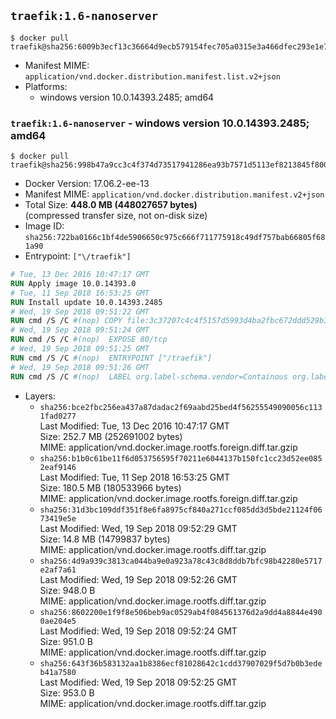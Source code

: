 ## `traefik:1.6-nanoserver`

```console
$ docker pull traefik@sha256:6009b3ecf13c36664d9ecb579154fec705a0315e3a466dfec293e1e78a959919
```

-	Manifest MIME: `application/vnd.docker.distribution.manifest.list.v2+json`
-	Platforms:
	-	windows version 10.0.14393.2485; amd64

### `traefik:1.6-nanoserver` - windows version 10.0.14393.2485; amd64

```console
$ docker pull traefik@sha256:998b47a9cc3c4f374d73517941286ea93b7571d5113ef8213845f800bc5ce26d
```

-	Docker Version: 17.06.2-ee-13
-	Manifest MIME: `application/vnd.docker.distribution.manifest.v2+json`
-	Total Size: **448.0 MB (448027657 bytes)**  
	(compressed transfer size, not on-disk size)
-	Image ID: `sha256:722ba0166c1bf4de5906650c975c666f711775918c49df757bab66805f681a90`
-	Entrypoint: `["\/traefik"]`

```dockerfile
# Tue, 13 Dec 2016 10:47:17 GMT
RUN Apply image 10.0.14393.0
# Tue, 11 Sep 2018 16:53:25 GMT
RUN Install update 10.0.14393.2485
# Wed, 19 Sep 2018 09:51:22 GMT
RUN cmd /S /C #(nop) COPY file:3c37207c4c4f5157d5993d4ba2fbc672ddd529b3e63b8cd4034206eccc29f7ad in \traefik.exe 
# Wed, 19 Sep 2018 09:51:24 GMT
RUN cmd /S /C #(nop)  EXPOSE 80/tcp
# Wed, 19 Sep 2018 09:51:25 GMT
RUN cmd /S /C #(nop)  ENTRYPOINT ["/traefik"]
# Wed, 19 Sep 2018 09:51:26 GMT
RUN cmd /S /C #(nop)  LABEL org.label-schema.vendor=Containous org.label-schema.url=https://traefik.io org.label-schema.name=Traefik org.label-schema.description=A modern reverse-proxy org.label-schema.version=v1.6.6 org.label-schema.docker.schema-version=1.0
```

-	Layers:
	-	`sha256:bce2fbc256ea437a87dadac2f69aabd25bed4f56255549090056c1131fad0277`  
		Last Modified: Tue, 13 Dec 2016 10:47:17 GMT  
		Size: 252.7 MB (252691002 bytes)  
		MIME: application/vnd.docker.image.rootfs.foreign.diff.tar.gzip
	-	`sha256:b1b0c61be11f6d053756595f70211e6044137b150fc1cc23d52ee0852eaf9146`  
		Last Modified: Tue, 11 Sep 2018 16:53:25 GMT  
		Size: 180.5 MB (180533966 bytes)  
		MIME: application/vnd.docker.image.rootfs.foreign.diff.tar.gzip
	-	`sha256:31d3bc109ddf351f8e6fa8975cf840a271ccf085dd3d5bde21124f0673419e5e`  
		Last Modified: Wed, 19 Sep 2018 09:52:29 GMT  
		Size: 14.8 MB (14799837 bytes)  
		MIME: application/vnd.docker.image.rootfs.diff.tar.gzip
	-	`sha256:4d9a939c3813ca044ba9e0a923a78c43c8d8ddb7bfc98b42280e5717e2af7a61`  
		Last Modified: Wed, 19 Sep 2018 09:52:26 GMT  
		Size: 948.0 B  
		MIME: application/vnd.docker.image.rootfs.diff.tar.gzip
	-	`sha256:8602200e1f9f8e506beb9ac0529ab4f084561376d2a9dd4a8844e4900ae204e5`  
		Last Modified: Wed, 19 Sep 2018 09:52:24 GMT  
		Size: 951.0 B  
		MIME: application/vnd.docker.image.rootfs.diff.tar.gzip
	-	`sha256:643f36b583132aa1b8386ecf81028642c1cdd37907029f5d7b0b3edeb41a7580`  
		Last Modified: Wed, 19 Sep 2018 09:52:25 GMT  
		Size: 953.0 B  
		MIME: application/vnd.docker.image.rootfs.diff.tar.gzip
